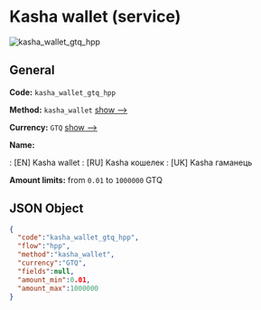 
# Kasha wallet (service) 
![kasha_wallet_gtq_hpp](https://static.openfintech.io/payment_methods/kasha_wallet_gtq_hpp/logo.svg?w=400&c=v0.59.26#w200)  

## General 
 
**Code:** `kasha_wallet_gtq_hpp` 
 
**Method:** `kasha_wallet` 
 [show -->](/payment-methods/kasha_wallet/) 
 
**Currency:** `GTQ` [show -->](/currencies/GTQ/) 
 
**Name:** 
 
:	[EN] Kasha wallet 
:	[RU] Kasha кошелек 
:	[UK] Kasha гаманець 
 
**Amount limits:** from `0.01` to `1000000` GTQ 

## JSON Object 

```json
{
  "code":"kasha_wallet_gtq_hpp",
  "flow":"hpp",
  "method":"kasha_wallet",
  "currency":"GTQ",
  "fields":null,
  "amount_min":0.01,
  "amount_max":1000000
}
```  
